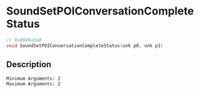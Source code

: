 # SoundSetPOIConversationCompleteStatus
```c
// 0x0049a3a0
void SoundSetPOIConversationCompleteStatus(unk p0, unk p1)
```
## Description
```
Minimum Arguments: 2
Maximum Arguments: 2
```
